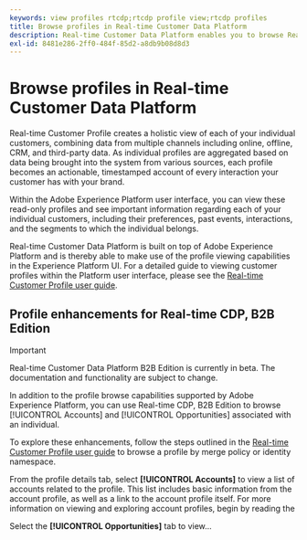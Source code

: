 ```yaml
---
keywords: view profiles rtcdp;rtcdp profile view;rtcdp profiles
title: Browse profiles in Real-time Customer Data Platform
description: Real-time Customer Data Platform enables you to browse Real-time Customer Profile data using the Adobe Experience Platform user interface.
exl-id: 8481e286-2ff0-484f-85d2-a8db9b08d8d3
---
```


# Browse profiles in Real-time Customer Data Platform

Real-time Customer Profile creates a holistic view of each of your individual customers, combining data from multiple channels including online, offline, CRM, and third-party data. As individual profiles are aggregated based on data being brought into the system from various sources, each profile becomes an actionable, timestamped account of every interaction your customer has with your brand.

Within the Adobe Experience Platform user interface, you can view these read-only profiles and see important information regarding each of your individual customers, including their preferences, past events, interactions, and the segments to which the individual belongs.

Real-time Customer Data Platform is built on top of Adobe Experience Platform and is thereby able to make use of the profile viewing capabilities in the Experience Platform UI. For a detailed guide to viewing customer profiles within the Platform user interface, please see the [Real-time Customer Profile user guide](../../profile/ui/user-guide.md).

## Profile enhancements for Real-time CDP, B2B Edition

>[!IMPORTANT]
>
>Real-time Customer Data Platform B2B Edition is currently in beta. The documentation and functionality are subject to change.

In addition to the profile browse capabilities supported by Adobe Experience Platform, you can use Real-time CDP, B2B Edition to browse [!UICONTROL Accounts] and [!UICONTROL Opportunities] associated with an individual.

To explore these enhancements, follow the steps outlined in the [Real-time Customer Profile user guide](../../profile/ui/user-guide.md) to browse a profile by merge policy or identity namespace. 

From the profile details tab, select **[!UICONTROL Accounts]** to view a list of accounts related to the profile. This list includes basic information from the account profile, as well as a link to the account profile itself. For more information on viewing and exploring account profiles, begin by reading the 

Select the **[!UICONTROL Opportunities]** tab to view...

